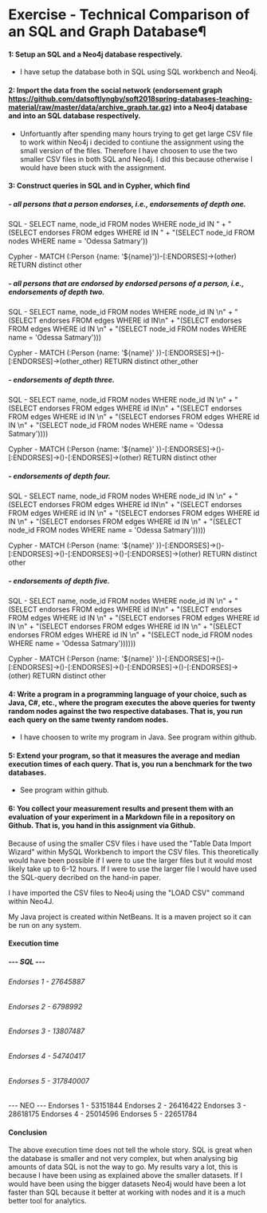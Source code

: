 # Exercise - Technical Comparison of an SQL and Graph Database¶

#### 1: Setup an SQL and a Neo4j database respectively.

- I have setup the database both in SQL using SQL workbench and Neo4j. 

#### 2: Import the data from the social network (endorsement graph https://github.com/datsoftlyngby/soft2018spring-databases-teaching-material/raw/master/data/archive_graph.tar.gz) into a Neo4j database and into an SQL database respectively. 

- Unfortuantly after spending many hours trying to get get large CSV file to work within Neo4j i decided to contiune the assignment using the small version of the files. Therefore I have choosen to use the two smaller CSV files in both SQL and Neo4j. I did this because otherwise I would have been stuck with the assignment. 

#### 3: Construct queries in SQL and in Cypher, which find

##### - all persons that a person endorses, i.e., endorsements of depth one.

SQL - SELECT name, node_id FROM nodes WHERE node_id IN "
                + "(SELECT endorses FROM edges WHERE id IN "
                + "(SELECT node_id FROM nodes WHERE name = 'Odessa Satmary'))

Cypher - MATCH (:Person {name: '${name}'})-[:ENDORSES]->(other) RETURN distinct other

##### - all persons that are endorsed by endorsed persons of a person, i.e., endorsements of depth two.

SQL - SELECT name, node_id FROM nodes WHERE node_id IN \n"
                + "(SELECT endorses FROM edges WHERE id IN\n"
                + "(SELECT endorses FROM edges WHERE id IN \n"
                + "(SELECT node_id FROM nodes WHERE name = 'Odessa Satmary')))

Cypher - MATCH (:Person {name: '${name}' })-[:ENDORSES]->()-[:ENDORSES]->(other_other) RETURN distinct other_other

##### - endorsements of depth three.

SQL - SELECT name, node_id FROM nodes WHERE node_id IN \n"
                + "(SELECT endorses FROM edges WHERE id IN\n"
                + "(SELECT endorses FROM edges WHERE id IN \n"
                + "(SELECT endorses FROM edges WHERE id IN \n"
                + "(SELECT node_id FROM nodes WHERE name = 'Odessa Satmary'))))

Cypher - MATCH (:Person {name: '${name}' })-[:ENDORSES]->()-[:ENDORSES]->()-[:ENDORSES]->(other) RETURN distinct other

##### - endorsements of depth four.

SQL - SELECT name, node_id FROM nodes WHERE node_id IN \n"
                + "(SELECT endorses FROM edges WHERE id IN\n"
                + "(SELECT endorses FROM edges WHERE id IN \n"
                + "(SELECT endorses FROM edges WHERE id IN \n"
                + "(SELECT endorses FROM edges WHERE id IN \n"
                + "(SELECT node_id FROM nodes WHERE name = 'Odessa Satmary')))))

Cypher - MATCH (:Person {name: '${name}' })-[:ENDORSES]->()-[:ENDORSES]->()-[:ENDORSES]->()-[:ENDORSES]->(other) RETURN distinct other

##### - endorsements of depth five.

SQL - SELECT name, node_id FROM nodes WHERE node_id IN \n"
                + "(SELECT endorses FROM edges WHERE id IN\n"
                + "(SELECT endorses FROM edges WHERE id IN \n"
                + "(SELECT endorses FROM edges WHERE id IN \n"
                + "(SELECT endorses FROM edges WHERE id IN \n"
                + "(SELECT endorses FROM edges WHERE id IN \n"
                + "(SELECT node_id FROM nodes WHERE name = 'Odessa Satmary'))))))

Cypher - MATCH (:Person {name: '${name}' })-[:ENDORSES]->()-[:ENDORSES]->()-[:ENDORSES]->()-[:ENDORSES]->()-[:ENDORSES]->(other) RETURN distinct other

#### 4: Write a program in a programming language of your choice, such as Java, C#, etc., where the program executes the above queries for twenty random nodes against the two respective databases. That is, you run each query on the same twenty random nodes.

- I have choosen to write my program in Java. See program within github.  

#### 5: Extend your program, so that it measures the average and median execution times of each query. That is, you run a benchmark for the two databases.

- See program within github. 

#### 6: You collect your measurement results and present them with an evaluation of your experiment in a Markdown file in a repository on Github. That is, you hand in this assignment via Github.

Because of using the smaller CSV files i have used the "Table Data Import Wizard" within MySQL Workbench to import the CSV files. This theoretically would have been possible if I were to use the larger files but it would most likely take up to 6-12 hours. If I were to use the larger file I would have used the SQL-query decribed on the hand-in paper. 

I have imported the CSV files to Neo4j using the "LOAD CSV" command within Neo4J. 

My Java project is created within NetBeans. It is a maven project so it can be run on any system. 

#### Execution time

##### --- SQL ---
###### Endorses 1 - 27645887
###### Endorses 2 - 6798992
###### Endorses 3 - 13807487
###### Endorses 4 - 54740417
###### Endorses 5 - 317840007

--- NEO ---
Endorses 1 - 53151844
Endorses 2 - 26416422
Endorses 3 - 28618175
Endorses 4 - 25014596
Endorses 5 - 22651784

#### Conclusion

The above execution time does not tell the whole story. SQL is great when the database is smaller and not very complex, but when analysing big amounts of data SQL is not the way to go. My results vary a lot, this is because I have been using as explained above the smaller datasets. If I would have been using the bigger datasets Neo4j would have been a lot faster than SQL because it better at working with nodes and it is a much better tool for analytics. 
